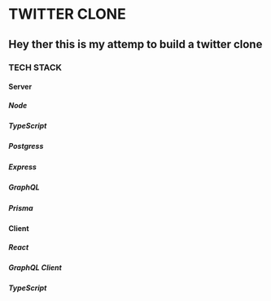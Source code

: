 # TWITTER CLONE

## Hey ther this is my attemp to build  a twitter clone 

### TECH STACK 

#### Server
##### Node
##### TypeScript
##### Postgress
##### Express
##### GraphQL
##### Prisma

#### Client 
##### React
##### GraphQL Client
##### TypeScript
